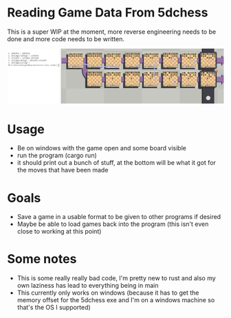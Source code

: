 # Reading Game Data From 5dchess
This is a super WIP at the moment, more reverse engineering needs to be done and more code needs to be written.

![A demo of a game with the generated moved](imgs/Demo.png)

# Usage
- Be on windows with the game open and some board visible
- run the program (cargo run)
- it should print out a bunch of stuff, at the bottom will be what it got for the moves that have been made


# Goals
- Save a game in a usable format to be given to other programs if desired
- Maybe be able to load games back into the program (this isn't even close to working at this point)

# Some notes
- This is some really really bad code, I'm pretty new to rust and also my own laziness has lead to everything being in main
- This currently only works on windows (because it has to get the memory offset for the 5dchess exe and I'm on a windows machine so that's the OS I supported)